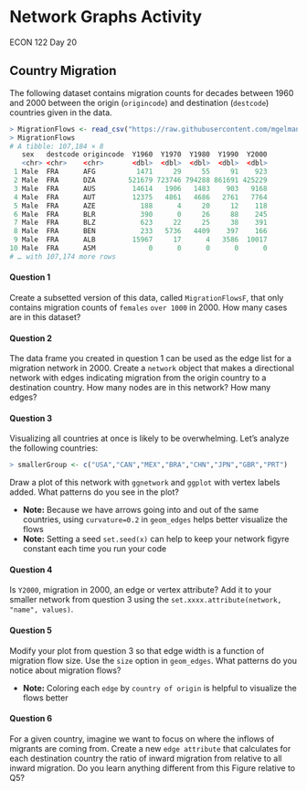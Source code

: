 Network Graphs Activity
================
ECON 122
Day 20

## Country Migration

The following dataset contains migration counts for decades between 1960
and 2000 between the origin (`origincode`) and destination (`destcode`)
countries given in the data.

``` r
> MigrationFlows <- read_csv("https://raw.githubusercontent.com/mgelman/data/master/MigrationFlows.csv")
> MigrationFlows
# A tibble: 107,184 × 8
   sex   destcode origincode  Y1960  Y1970  Y1980  Y1990  Y2000
   <chr> <chr>    <chr>       <dbl>  <dbl>  <dbl>  <dbl>  <dbl>
 1 Male  FRA      AFG          1471     29     55     91    923
 2 Male  FRA      DZA        521679 723746 794288 861691 425229
 3 Male  FRA      AUS         14614   1906   1483    903   9168
 4 Male  FRA      AUT         12375   4861   4686   2761   7764
 5 Male  FRA      AZE           188      4     20     12    118
 6 Male  FRA      BLR           390      0     26     88    245
 7 Male  FRA      BLZ           623     22     25     38    391
 8 Male  FRA      BEN           233   5736   4409    397    166
 9 Male  FRA      ALB         15967     17      4   3586  10017
10 Male  FRA      ASM             0      0      0      0      0
# … with 107,174 more rows
```

#### Question 1

Create a subsetted version of this data, called `MigrationFlowsF`, that
only contains migration counts of `females` `over 1000` in 2000. How
many cases are in this dataset?

#### Question 2

The data frame you created in question 1 can be used as the edge list
for a migration network in 2000. Create a `network` object that makes a
directional network with edges indicating migration from the origin
country to a destination country. How many nodes are in this network?
How many edges?

#### Question 3

Visualizing all countries at once is likely to be overwhelming. Let’s
analyze the following countries:

``` r
> smallerGroup <- c("USA","CAN","MEX","BRA","CHN","JPN","GBR","PRT")
```

Draw a plot of this network with `ggnetwork` and `ggplot` with vertex
labels added. What patterns do you see in the plot?

- **Note:** Because we have arrows going into and out of the same
  countries, using `curvature=0.2` in `geom_edges` helps better
  visualize the flows
- **Note:** Setting a seed `set.seed(x)` can help to keep your network
  figyre constant each time you run your code

#### Question 4

Is `Y2000`, migration in 2000, an edge or vertex attribute? Add it to
your smaller network from question 3 using the
`set.xxxx.attribute(network, "name", values)`.

#### Question 5

Modify your plot from question 3 so that edge width is a function of
migration flow size. Use the `size` option in `geom_edges`. What
patterns do you notice about migration flows?

- **Note:** Coloring each `edge` by `country of origin` is helpful to
  visualize the flows better

#### Question 6

For a given country, imagine we want to focus on where the inflows of
migrants are coming from. Create a new `edge attribute` that calculates
for each destination country the ratio of inward migration from relative
to all inward migration. Do you learn anything different from this
Figure relative to Q5?
